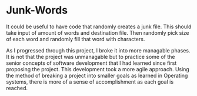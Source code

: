 # Junk-Words
It could be useful to have code that randomly creates a junk file.
This should take input of amount of words and destination file.
Then randomly pick size of each word and randomly fill that word with characters.

As I progressed through this project, I broke it into more managable phases.  It is not that the project was unmanagable but to practice some of the senior concepts of software development that I had learned since first proposing the project.  This development took a more agile approach.  Using the method of breaking a project into smaller goals as learned in Operating systems, there is more of a sense of accomplishment as each goal is reached.
